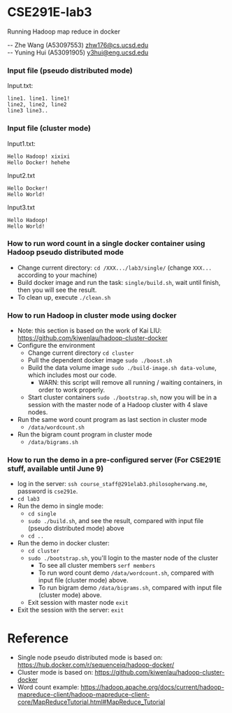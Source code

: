 # CSE291E-lab3
Running Hadoop map reduce in docker

-- Zhe Wang (A53097553) <zhw176@cs.ucsd.edu>  
-- Yuning Hui (A53091905) <y3hui@eng.ucsd.edu>


### Input file (pseudo distributed mode)
Input.txt:
```
line1. line1. line1!
line2, line2, line2
line3 line3..
```

### Input file (cluster mode)
Input1.txt:
```
Hello Hadoop! xixixi
Hello Docker! hehehe

```

Input2.txt
```
Hello Docker!
Hello World!

```

Input3.txt
```
Hello Hadoop!
Hello World!

```

### How to run word count in a single docker container using Hadoop pseudo distributed mode
* Change current directory: `cd /XXX.../lab3/single/` (change `XXX...` according to your machine)
* Build docker image and run the task: `single/build.sh`, wait until finish, then you will see the result.
* To clean up, execute `./clean.sh`

### How to run Hadoop in cluster mode using docker
* Note: this section is based on the work of Kai LIU: https://github.com/kiwenlau/hadoop-cluster-docker
* Configure the environment
    * Change current directory `cd cluster`
    * Pull the dependent docker image `sudo ./boost.sh`
    * Build the data volume image `sudo ./build-image.sh data-volume`, which includes most our code.
        * WARN: this script will remove all running / waiting containers, in order to work properly.
    * Start cluster containers `sudo ./bootstrap.sh`, now you will be in a session with the master node of a Hadoop cluster with 4 slave nodes.
* Run the same word count program as last section in cluster mode
    * `/data/wordcount.sh`
* Run the bigram count program in cluster mode
    * `/data/bigrams.sh`

### How to run the demo in a pre-configured server (For CSE291E stuff, available until June 9)
* log in the server: `ssh course_staff@291elab3.philosopherwang.me`, password is `cse291e`.
* `cd lab3`
* Run the demo in single mode:
    * `cd single`
    * `sudo ./build.sh`, and see the result, compared with input file (pseudo distributed mode) above
    * `cd ..`
* Run the demo in docker cluster:
    * `cd cluster`
    * `sudo ./bootstrap.sh`, you'll login to the master node of the cluster
        * To see all cluster members `serf members`
        * To run word count demo `/data/wordcount.sh`, compared with input file (cluster mode) above.
        * To run bigram demo `/data/bigrams.sh`, compared with input file (cluster mode) above.
    * Exit session with master node `exit`
* Exit the session with the server: `exit`


# Reference
 * Single node pseudo distributed mode is based on: https://hub.docker.com/r/sequenceiq/hadoop-docker/
 * Cluster mode is based on: https://github.com/kiwenlau/hadoop-cluster-docker
 * Word count example: https://hadoop.apache.org/docs/current/hadoop-mapreduce-client/hadoop-mapreduce-client-core/MapReduceTutorial.html#MapReduce_Tutorial

